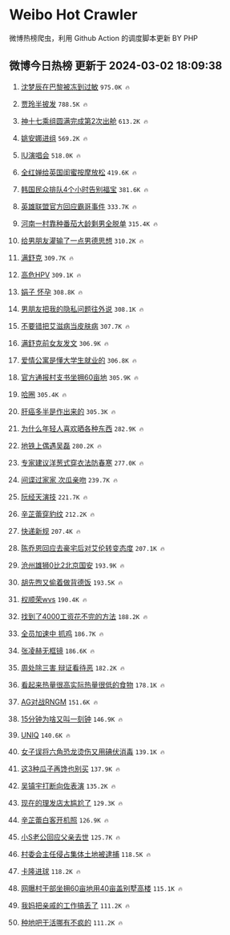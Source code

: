 # Weibo Hot Crawler 



微博热榜爬虫，利用 Github Action 的调度脚本更新 BY PHP 


## 微博今日热榜 更新于 2024-03-02 18:09:38 
1. [沈梦辰在巴黎被冻到过敏](https://s.weibo.com/weibo?q=%23%E6%B2%88%E6%A2%A6%E8%BE%B0%E5%9C%A8%E5%B7%B4%E9%BB%8E%E8%A2%AB%E5%86%BB%E5%88%B0%E8%BF%87%E6%95%8F%23&t=31&band_rank=1&Refer=top) `975.0K 🔥` 

1. [贾玲半披发](https://s.weibo.com/weibo?q=%23%E8%B4%BE%E7%8E%B2%E5%8D%8A%E6%8A%AB%E5%8F%91%23&t=31&band_rank=2&Refer=top) `788.5K 🔥` 

1. [神十七乘组圆满完成第2次出舱](https://s.weibo.com/weibo?q=%23%E7%A5%9E%E5%8D%81%E4%B8%83%E4%B9%98%E7%BB%84%E5%9C%86%E6%BB%A1%E5%AE%8C%E6%88%90%E7%AC%AC2%E6%AC%A1%E5%87%BA%E8%88%B1%23&t=31&band_rank=3&Refer=top) `613.2K 🔥` 

1. [姚安娜进组](https://s.weibo.com/weibo?q=%23%E5%A7%9A%E5%AE%89%E5%A8%9C%E8%BF%9B%E7%BB%84%23&t=31&band_rank=4&Refer=top) `569.2K 🔥` 

1. [IU演唱会](https://s.weibo.com/weibo?q=IU%E6%BC%94%E5%94%B1%E4%BC%9A&t=31&band_rank=5&Refer=top) `518.0K 🔥` 

1. [全红婵给英国闺蜜按摩放松](https://s.weibo.com/weibo?q=%23%E5%85%A8%E7%BA%A2%E5%A9%B5%E7%BB%99%E8%8B%B1%E5%9B%BD%E9%97%BA%E8%9C%9C%E6%8C%89%E6%91%A9%E6%94%BE%E6%9D%BE%23&t=31&band_rank=6&Refer=top) `419.6K 🔥` 

1. [韩国民众排队4个小时告别福宝](https://s.weibo.com/weibo?q=%23%E9%9F%A9%E5%9B%BD%E6%B0%91%E4%BC%97%E6%8E%92%E9%98%9F4%E4%B8%AA%E5%B0%8F%E6%97%B6%E5%91%8A%E5%88%AB%E7%A6%8F%E5%AE%9D%23&t=31&band_rank=7&Refer=top) `381.6K 🔥` 

1. [英雄联盟官方回应霸哥事件](https://s.weibo.com/weibo?q=%23%E8%8B%B1%E9%9B%84%E8%81%94%E7%9B%9F%E5%AE%98%E6%96%B9%E5%9B%9E%E5%BA%94%E9%9C%B8%E5%93%A5%E4%BA%8B%E4%BB%B6%23&t=31&band_rank=8&Refer=top) `333.7K 🔥` 

1. [河南一村靠种番茄大龄剩男全脱单](https://s.weibo.com/weibo?q=%23%E6%B2%B3%E5%8D%97%E4%B8%80%E6%9D%91%E9%9D%A0%E7%A7%8D%E7%95%AA%E8%8C%84%E5%A4%A7%E9%BE%84%E5%89%A9%E7%94%B7%E5%85%A8%E8%84%B1%E5%8D%95%23&t=31&band_rank=9&Refer=top) `315.4K 🔥` 

1. [给男朋友灌输了一点男德思想](https://s.weibo.com/weibo?q=%23%E7%BB%99%E7%94%B7%E6%9C%8B%E5%8F%8B%E7%81%8C%E8%BE%93%E4%BA%86%E4%B8%80%E7%82%B9%E7%94%B7%E5%BE%B7%E6%80%9D%E6%83%B3%23&t=31&band_rank=10&Refer=top) `310.2K 🔥` 

1. [满舒克](https://s.weibo.com/weibo?q=%E6%BB%A1%E8%88%92%E5%85%8B&t=31&band_rank=11&Refer=top) `309.7K 🔥` 

1. [高危HPV](https://s.weibo.com/weibo?q=%E9%AB%98%E5%8D%B1HPV&t=31&band_rank=12&Refer=top) `309.1K 🔥` 

1. [娟子 怀孕](https://s.weibo.com/weibo?q=%E5%A8%9F%E5%AD%90%20%E6%80%80%E5%AD%95&t=31&band_rank=13&Refer=top) `308.8K 🔥` 

1. [男朋友把我的隐私问题往外说](https://s.weibo.com/weibo?q=%23%E7%94%B7%E6%9C%8B%E5%8F%8B%E6%8A%8A%E6%88%91%E7%9A%84%E9%9A%90%E7%A7%81%E9%97%AE%E9%A2%98%E5%BE%80%E5%A4%96%E8%AF%B4%23&t=31&band_rank=14&Refer=top) `308.1K 🔥` 

1. [不要错把艾滋病当皮肤病](https://s.weibo.com/weibo?q=%23%E4%B8%8D%E8%A6%81%E9%94%99%E6%8A%8A%E8%89%BE%E6%BB%8B%E7%97%85%E5%BD%93%E7%9A%AE%E8%82%A4%E7%97%85%23&t=31&band_rank=15&Refer=top) `307.7K 🔥` 

1. [满舒克前女友发文](https://s.weibo.com/weibo?q=%23%E6%BB%A1%E8%88%92%E5%85%8B%E5%89%8D%E5%A5%B3%E5%8F%8B%E5%8F%91%E6%96%87%23&t=31&band_rank=16&Refer=top) `306.9K 🔥` 

1. [爱情公寓是懂大学生就业的](https://s.weibo.com/weibo?q=%E7%88%B1%E6%83%85%E5%85%AC%E5%AF%93%E6%98%AF%E6%87%82%E5%A4%A7%E5%AD%A6%E7%94%9F%E5%B0%B1%E4%B8%9A%E7%9A%84&t=31&band_rank=17&Refer=top) `306.8K 🔥` 

1. [官方通报村支书坐拥60亩地](https://s.weibo.com/weibo?q=%23%E5%AE%98%E6%96%B9%E9%80%9A%E6%8A%A5%E6%9D%91%E6%94%AF%E4%B9%A6%E5%9D%90%E6%8B%A560%E4%BA%A9%E5%9C%B0%23&t=31&band_rank=18&Refer=top) `305.9K 🔥` 

1. [哈圈](https://s.weibo.com/weibo?q=%E5%93%88%E5%9C%88&t=31&band_rank=19&Refer=top) `305.4K 🔥` 

1. [肝癌多半是作出来的](https://s.weibo.com/weibo?q=%23%E8%82%9D%E7%99%8C%E5%A4%9A%E5%8D%8A%E6%98%AF%E4%BD%9C%E5%87%BA%E6%9D%A5%E7%9A%84%23&t=31&band_rank=20&Refer=top) `305.3K 🔥` 

1. [为什么年轻人喜欢晒各种东西](https://s.weibo.com/weibo?q=%23%E4%B8%BA%E4%BB%80%E4%B9%88%E5%B9%B4%E8%BD%BB%E4%BA%BA%E5%96%9C%E6%AC%A2%E6%99%92%E5%90%84%E7%A7%8D%E4%B8%9C%E8%A5%BF%23&t=31&band_rank=21&Refer=top) `282.9K 🔥` 

1. [地铁上偶遇吴磊](https://s.weibo.com/weibo?q=%23%E5%9C%B0%E9%93%81%E4%B8%8A%E5%81%B6%E9%81%87%E5%90%B4%E7%A3%8A%23&t=31&band_rank=22&Refer=top) `280.2K 🔥` 

1. [专家建议洋葱式穿衣法防春寒](https://s.weibo.com/weibo?q=%23%E4%B8%93%E5%AE%B6%E5%BB%BA%E8%AE%AE%E6%B4%8B%E8%91%B1%E5%BC%8F%E7%A9%BF%E8%A1%A3%E6%B3%95%E9%98%B2%E6%98%A5%E5%AF%92%23&t=31&band_rank=23&Refer=top) `277.0K 🔥` 

1. [间谍过家家 次瓜亲吻](https://s.weibo.com/weibo?q=%E9%97%B4%E8%B0%8D%E8%BF%87%E5%AE%B6%E5%AE%B6%20%E6%AC%A1%E7%93%9C%E4%BA%B2%E5%90%BB&t=31&band_rank=24&Refer=top) `239.7K 🔥` 

1. [阮经天演技](https://s.weibo.com/weibo?q=%E9%98%AE%E7%BB%8F%E5%A4%A9%E6%BC%94%E6%8A%80&t=31&band_rank=25&Refer=top) `221.7K 🔥` 

1. [辛芷蕾穿豹纹](https://s.weibo.com/weibo?q=%E8%BE%9B%E8%8A%B7%E8%95%BE%E7%A9%BF%E8%B1%B9%E7%BA%B9&t=31&band_rank=26&Refer=top) `212.2K 🔥` 

1. [快递新规](https://s.weibo.com/weibo?q=%23%E5%BF%AB%E9%80%92%E6%96%B0%E8%A7%84%23&t=31&band_rank=27&Refer=top) `207.4K 🔥` 

1. [陈乔恩回应去豪宅后对艾伦转变态度](https://s.weibo.com/weibo?q=%23%E9%99%88%E4%B9%94%E6%81%A9%E5%9B%9E%E5%BA%94%E5%8E%BB%E8%B1%AA%E5%AE%85%E5%90%8E%E5%AF%B9%E8%89%BE%E4%BC%A6%E8%BD%AC%E5%8F%98%E6%80%81%E5%BA%A6%23&t=31&band_rank=28&Refer=top) `207.1K 🔥` 

1. [沧州雄狮0比2北京国安](https://s.weibo.com/weibo?q=%23%E6%B2%A7%E5%B7%9E%E9%9B%84%E7%8B%AE0%E6%AF%942%E5%8C%97%E4%BA%AC%E5%9B%BD%E5%AE%89%23&t=31&band_rank=29&Refer=top) `193.9K 🔥` 

1. [胡先煦又偷着做背德饭](https://s.weibo.com/weibo?q=%E8%83%A1%E5%85%88%E7%85%A6%E5%8F%88%E5%81%B7%E7%9D%80%E5%81%9A%E8%83%8C%E5%BE%B7%E9%A5%AD&t=31&band_rank=30&Refer=top) `193.5K 🔥` 

1. [权顺荣wvs](https://s.weibo.com/weibo?q=%E6%9D%83%E9%A1%BA%E8%8D%A3wvs&t=31&band_rank=31&Refer=top) `190.4K 🔥` 

1. [找到了4000工资花不完的方法](https://s.weibo.com/weibo?q=%23%E6%89%BE%E5%88%B0%E4%BA%864000%E5%B7%A5%E8%B5%84%E8%8A%B1%E4%B8%8D%E5%AE%8C%E7%9A%84%E6%96%B9%E6%B3%95%23&t=31&band_rank=32&Refer=top) `188.2K 🔥` 

1. [全员加速中 抓鸡](https://s.weibo.com/weibo?q=%E5%85%A8%E5%91%98%E5%8A%A0%E9%80%9F%E4%B8%AD%20%E6%8A%93%E9%B8%A1&t=31&band_rank=33&Refer=top) `186.7K 🔥` 

1. [张凌赫无框镜](https://s.weibo.com/weibo?q=%23%E5%BC%A0%E5%87%8C%E8%B5%AB%E6%97%A0%E6%A1%86%E9%95%9C%23&t=31&band_rank=34&Refer=top) `186.6K 🔥` 

1. [周处除三害 辩证看待恶](https://s.weibo.com/weibo?q=%E5%91%A8%E5%A4%84%E9%99%A4%E4%B8%89%E5%AE%B3%20%E8%BE%A9%E8%AF%81%E7%9C%8B%E5%BE%85%E6%81%B6&t=31&band_rank=35&Refer=top) `182.2K 🔥` 

1. [看起来热量很高实际热量很低的食物](https://s.weibo.com/weibo?q=%E7%9C%8B%E8%B5%B7%E6%9D%A5%E7%83%AD%E9%87%8F%E5%BE%88%E9%AB%98%E5%AE%9E%E9%99%85%E7%83%AD%E9%87%8F%E5%BE%88%E4%BD%8E%E7%9A%84%E9%A3%9F%E7%89%A9&t=31&band_rank=36&Refer=top) `178.1K 🔥` 

1. [AG对战RNGM](https://s.weibo.com/weibo?q=%23AG%E5%AF%B9%E6%88%98RNGM%23&t=31&band_rank=37&Refer=top) `151.6K 🔥` 

1. [15分钟为啥又叫一刻钟](https://s.weibo.com/weibo?q=%2315%E5%88%86%E9%92%9F%E4%B8%BA%E5%95%A5%E5%8F%88%E5%8F%AB%E4%B8%80%E5%88%BB%E9%92%9F%23&t=31&band_rank=38&Refer=top) `146.9K 🔥` 

1. [UNIQ](https://s.weibo.com/weibo?q=UNIQ&t=31&band_rank=39&Refer=top) `140.6K 🔥` 

1. [女子误将六角恐龙烫伤又用碘伏消毒](https://s.weibo.com/weibo?q=%23%E5%A5%B3%E5%AD%90%E8%AF%AF%E5%B0%86%E5%85%AD%E8%A7%92%E6%81%90%E9%BE%99%E7%83%AB%E4%BC%A4%E5%8F%88%E7%94%A8%E7%A2%98%E4%BC%8F%E6%B6%88%E6%AF%92%23&t=31&band_rank=40&Refer=top) `139.1K 🔥` 

1. [这3种瓜子再馋也别买](https://s.weibo.com/weibo?q=%23%E8%BF%993%E7%A7%8D%E7%93%9C%E5%AD%90%E5%86%8D%E9%A6%8B%E4%B9%9F%E5%88%AB%E4%B9%B0%23&t=31&band_rank=41&Refer=top) `137.9K 🔥` 

1. [吴镇宇打断向佐表演](https://s.weibo.com/weibo?q=%23%E5%90%B4%E9%95%87%E5%AE%87%E6%89%93%E6%96%AD%E5%90%91%E4%BD%90%E8%A1%A8%E6%BC%94%23&t=31&band_rank=42&Refer=top) `135.2K 🔥` 

1. [现在的理发店太尴尬了](https://s.weibo.com/weibo?q=%23%E7%8E%B0%E5%9C%A8%E7%9A%84%E7%90%86%E5%8F%91%E5%BA%97%E5%A4%AA%E5%B0%B4%E5%B0%AC%E4%BA%86%23&t=31&band_rank=43&Refer=top) `129.3K 🔥` 

1. [辛芷蕾白客开机照](https://s.weibo.com/weibo?q=%23%E8%BE%9B%E8%8A%B7%E8%95%BE%E7%99%BD%E5%AE%A2%E5%BC%80%E6%9C%BA%E7%85%A7%23&t=31&band_rank=44&Refer=top) `126.9K 🔥` 

1. [小S老公回应父亲去世](https://s.weibo.com/weibo?q=%23%E5%B0%8FS%E8%80%81%E5%85%AC%E5%9B%9E%E5%BA%94%E7%88%B6%E4%BA%B2%E5%8E%BB%E4%B8%96%23&t=31&band_rank=45&Refer=top) `125.7K 🔥` 

1. [村委会主任侵占集体土地被逮捕](https://s.weibo.com/weibo?q=%23%E6%9D%91%E5%A7%94%E4%BC%9A%E4%B8%BB%E4%BB%BB%E4%BE%B5%E5%8D%A0%E9%9B%86%E4%BD%93%E5%9C%9F%E5%9C%B0%E8%A2%AB%E9%80%AE%E6%8D%95%23&t=31&band_rank=46&Refer=top) `118.5K 🔥` 

1. [卡隆进球](https://s.weibo.com/weibo?q=%23%E5%8D%A1%E9%9A%86%E8%BF%9B%E7%90%83%23&t=31&band_rank=47&Refer=top) `118.2K 🔥` 

1. [网曝村干部坐拥60亩地用40亩盖别墅高楼](https://s.weibo.com/weibo?q=%23%E7%BD%91%E6%9B%9D%E6%9D%91%E5%B9%B2%E9%83%A8%E5%9D%90%E6%8B%A560%E4%BA%A9%E5%9C%B0%E7%94%A840%E4%BA%A9%E7%9B%96%E5%88%AB%E5%A2%85%E9%AB%98%E6%A5%BC%23&t=31&band_rank=48&Refer=top) `115.1K 🔥` 

1. [我妈把亲戚的工作搞丢了](https://s.weibo.com/weibo?q=%23%E6%88%91%E5%A6%88%E6%8A%8A%E4%BA%B2%E6%88%9A%E7%9A%84%E5%B7%A5%E4%BD%9C%E6%90%9E%E4%B8%A2%E4%BA%86%23&t=31&band_rank=49&Refer=top) `111.2K 🔥` 

1. [种地吧干活哪有不疯的](https://s.weibo.com/weibo?q=%23%E7%A7%8D%E5%9C%B0%E5%90%A7%E5%B9%B2%E6%B4%BB%E5%93%AA%E6%9C%89%E4%B8%8D%E7%96%AF%E7%9A%84%23&t=31&band_rank=50&Refer=top) `111.2K 🔥` 

